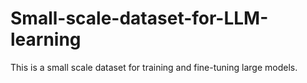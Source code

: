 # Small-scale-dataset-for-LLM-learning
This is a small scale dataset for training and fine-tuning large models.
